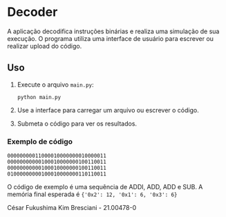 # Decoder
A aplicação decodifica instruções binárias e realiza uma simulação de sua execução. O programa utiliza uma interface de usuário para escrever ou realizar upload do código. 
    

## Uso

1.  Execute o arquivo `main.py`:
    
    ```python main.py```
    
2.  Use a interface para carregar um arquivo ou escrever o código.
3.  Submeta o código para ver os resultados.

### Exemplo de código

```
00000000011000010000000010000011
00000000000100010000000100110011
00000000000100010000000100110011
01000000000100010000000110110011
```

O código de exemplo é uma sequência de ADDI, ADD, ADD e SUB. A memória final esperada é `{'0x2': 12, '0x1': 6, '0x3': 6}`


César Fukushima Kim Bresciani - 21.00478-0

